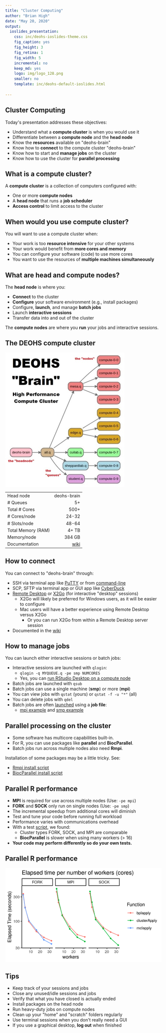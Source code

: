 ```yaml
---
title: "Cluster Computing"
author: "Brian High"
date: "May 20, 2020"
output:
  ioslides_presentation:
    css: inc/deohs-ioslides-theme.css
    fig_caption: yes
    fig_height: 3
    fig_retina: 1
    fig_width: 5
    incremental: no
    keep_md: yes
    logo: img/logo_128.png
    smaller: no
    template: inc/deohs-default-ioslides.html
 
---
```






## Cluster Computing 

Today's presentation addresses these objectives: 

- Understand what a **compute cluster** is when you would use it
- Differentiate between a **compute node** and the **head node**
- Know the **resources** available on "deohs-brain"
- Know how to **connect** to the compute cluster "deohs-brain"
- Know how to start and **manage jobs** on the cluster
- Know how to use the cluster for **parallel processing**

## What is a compute cluster?

A **compute cluster** is a collection of computers configured with:

- One or more **compute nodes**
- A **head node** that runs a **job scheduler**
- **Access control** to limit access to the cluster

## When would you use compute cluster?

You will want to use a compute cluster when:

- Your work is too **resource intensive** for your other systems
- Your work would benefit from **more cores and memory**
- You can configure your software (code) to use more cores
- You want to use the resources of **multiple machines simultaneously**

## What are head and compute nodes?

The **head node** is where you:

- **Connect** to the cluster
- **Configure** your software environment (e.g., install packages)
- Configure, **launch**, and manage **batch jobs**
- Launch **interactive sessions**
- Transfer data into and out of the cluster

The **compute nodes** are where you **run** your jobs and interactive sessions.

## The DEOHS compute cluster

<div class="columns-2">

![](img/brain_queues_and_hosts_55pct.jpg)
<br/>

|                    |             |
| :----------------- | -----------:|
| Head node          | deohs-brain |
| # Queues           |          5+ |
| Total # Cores      |        500+ |
| # Cores/node       |       24-32 |
| # Slots/node       |       48-64 |
| Total Memory (RAM) |       4+ TB |
| Memory/node        |      384 GB |
| Documentation      |       [wiki](https://github.com/deohs/ehbrain/wiki) |

</div>

## How to connect

You can connect to "deohs-brain" through:

- SSH via terminal app like [PuTTY](https://www.chiark.greenend.org.uk/~sgtatham/putty/) or from [command-line](https://www.ssh.com/ssh/command/#specifying-a-different-user-name)
- SCP, SFTP via terminal app or GUI app like [CyberDuck](https://github.com/deohs/ehbrain/wiki/Transferring-Data-to-Brain#desktop-or-laptop-initiated)
- [Remote Desktop](https://github.com/deohs/ehbrain/wiki/Connecting-to-Brain#xrdp) or [X2Go](https://github.com/deohs/ehbrain/wiki/Connecting-to-Brain#x2go) (for interactive "desktop" sessions)
  + X2Go will likely be preferred for Windows users, as it will be easier to configure
  + Mac users will have a better experience using Remote Desktop versus X2Go
    - Or you can run X2Go from within a Remote Desktop server session
- Documented in the [wiki](https://github.com/deohs/ehbrain/wiki/Connecting-to-Brain)

## How to manage jobs

You can launch either interactive sessions or batch jobs:

- Interactive sessions are launched with `qlogin`:
  + `qlogin -q MYQUEUE.q -pe smp NUMCORES`
  + Yes, you can [run RStudio Desktop on a compute node](https://github.com/deohs/ehbrain/wiki/Quick-Tutorial)
- Batch jobs are launched with `qsub`
- Batch jobs can use a single machine (**smp**) or more (**mpi**)
- You can view jobs with `qstat` (yours) or `qstat -f -u "*"` (all)
- You can delete jobs with `qdel`
- Batch jobs are often [launched](https://github.com/deohs/ehbrain/wiki/Running-a-Compute-Job#scheduling-a-job) using a **job file**:
  + [mpi example](mpi_demo/mpi_demo_2.sh) and [smp example](mpi_demo/smp_demo_2.sh)

## Parallel processing on the cluster

- Some software has multicore capabilities built-in. 
- For R, you can use packages like **parallel** and **BiocParallel**.
- Batch jobs run across multiple nodes also need **Rmpi**.

Installation of some packages may be a little tricky. See:

- [Rmpi install script](mpi_demo/install_rmpi_MPICH.sh)
- [BiocParallel install script](mpi_demo/install_BiocParallel.sh)

## Parallel R performance

- **MPI** is required for use across multiple nodes (Use: `-pe mpi`)
- **FORK** and **SOCK** only run on single nodes (Use: `-pe smp`)
- The incremental speedup from additional cores will diminish
- Test and tune your code before running full workload
- Performance varies with communications overhead
- With a test [script](mpi_demo/cluster_demo.R), we found:
   + Cluster types FORK, SOCK, and MPI are comparable
   + **BiocParallel** is slower when using many workers (> 16)
- **Your code may perform differently so do your own tests.**

## Parallel R performance

![](mpi_demo/results_55pct.png)

## Tips

- Keep track of your sessions and jobs
- Close any unused/idle sessions and jobs
- Verify that what you have closed is actually ended
- Install packages on the head node
- Run heavy-duty jobs on compute nodes 
- Clean up your "home" and "scratch" folders regularly
- Use terminal sessions when you don't really need a GUI
- If you use a graphical desktop, **log out** when finished
